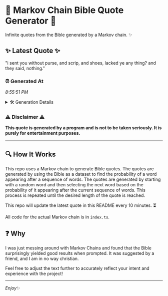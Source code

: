 # 📖 Markov Chain Bible Quote Generator 📖

Infinite quotes from the Bible generated by a Markov chain. ✨

## ✨ Latest Quote ✨
"i sent you without purse, and scrip, and shoes, lacked ye any thing? and they said, nothing."

### ⏰ Generated At
*8:55:51 PM*

<details>
    <summary>🛠️ Generation Details</summary>
    <p>
        <strong>🌱 Seed:</strong> i<br>
        <strong>🔄 Iterations:</strong> 16<br>
        <strong>📜 Context History:</strong><br>[ i ]: sent<br>[ i, sent ]: you<br>[ i, sent, you ]: without<br>[ i, sent, you, without ]: purse,<br>[ i, sent, you, without, purse, ]: and<br>[ i, sent, you, without, purse,, and ]: scrip,<br>[ sent, you, without, purse,, and, scrip, ]: and<br>[ you, without, purse,, and, scrip,, and ]: shoes,<br>[ without, purse,, and, scrip,, and, shoes, ]: lacked<br>[ purse,, and, scrip,, and, shoes,, lacked ]: ye<br>[ and, scrip,, and, shoes,, lacked, ye ]: any<br>[ scrip,, and, shoes,, lacked, ye, any ]: thing?<br>[ and, shoes,, lacked, ye, any, thing? ]: and<br>[ shoes,, lacked, ye, any, thing?, and ]: they<br>[ lacked, ye, any, thing?, and, they ]: said,<br>[ ye, any, thing?, and, they, said, ]: nothing.<br>
    </p>
</details>

### ⚠️ Disclaimer ⚠️
**This quote is generated by a program and is not to be taken seriously. It is purely for entertainment purposes.**

---

## 🔍 How It Works

This repo uses a Markov chain to generate Bible quotes. The quotes are generated by using the Bible as a dataset to find the probability of a word appearing after a sequence of words. The quotes are generated by starting with a random word and then selecting the next word based on the probability of it appearing after the current sequence of words. This process is repeated until the desired length of the quote is reached.

This repo will update the latest quote in this README every 10 minutes. ⏳

All code for the actual Markov chain is in `index.ts`.

## ❓ Why

I was just messing around with Markov Chains and found that the Bible surprisingly yielded good results when prompted. 
It was suggested by a friend, and I am in no way christian.

Feel free to adjust the text further to accurately reflect your intent and experience with the project!

---

*Enjoy*✨
